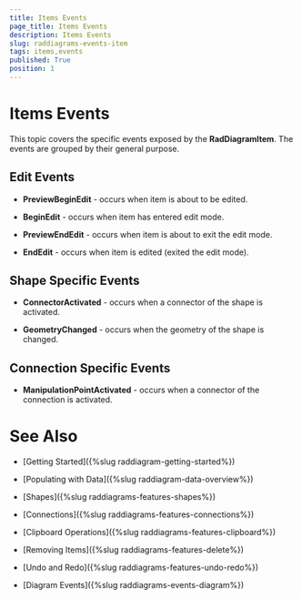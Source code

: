 ```yaml
---
title: Items Events
page_title: Items Events
description: Items Events
slug: raddiagrams-events-item
tags: items,events
published: True
position: 1
---
```


# Items Events



This topic covers the specific events exposed by the __RadDiagramItem__. The events are grouped by their general purpose.
	  

## Edit Events

* __PreviewBeginEdit__ - occurs when item is about to be edited.
			

* __BeginEdit__ - occurs when item has entered edit mode.
			

* __PreviewEndEdit__ - occurs when item is about to exit the edit mode.
			

* __EndEdit__ - occurs when item is edited (exited the edit mode).
			

## Shape Specific Events

* __ConnectorActivated__ - occurs when a connector of the shape is activated.
			

* __GeometryChanged__ - occurs when the geometry of the shape is changed.
			

## Connection Specific Events

* __ManipulationPointActivated__ - occurs when a connector of the connection is activated.
			

# See Also

 * [Getting Started]({%slug raddiagram-getting-started%})

 * [Populating with Data]({%slug raddiagram-data-overview%})

 * [Shapes]({%slug raddiagrams-features-shapes%})

 * [Connections]({%slug raddiagrams-features-connections%})

 * [Clipboard Operations]({%slug raddiagrams-features-clipboard%})

 * [Removing Items]({%slug raddiagrams-features-delete%})

 * [Undo and Redo]({%slug raddiagrams-features-undo-redo%})

 * [Diagram Events]({%slug raddiagrams-events-diagram%})
